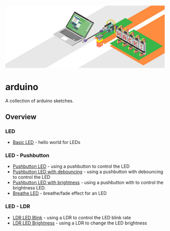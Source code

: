 ![Image of Arduino](img/arduino.jpg)

# arduino

A collection of arduino sketches.

## Overview

### LED
- [Basic LED](led-basic/led-basic.ino) - hello world for LEDs

### LED - Pushbutton
- [Pushbutton LED](led-button/led-button.ino) - using a pushbutton to control the LED
- [Pushbutton LED with debouncing](led-button-debouncing/led-button-debouncing.ino) - using a pushbutton with debouncing to control the LED
- [Pushbutton LED with brightness](led-button-brightness/led-button-brightness.ino) - using a pushbutton with to control the brightness LED.
- [Breathe LED](led-breathe/led-breathe.ino) - breathe/fade effect for an LED

### LED - LDR
- [LDR LED Blink](led-ldr-blink/led-ldr-blink.ino) - using a LDR to control the LED blink rate
- [LDR LED Brightness](led-ldr-brightness/led-ldr-brightness.ino) - using a LDR to change the LED brightness

